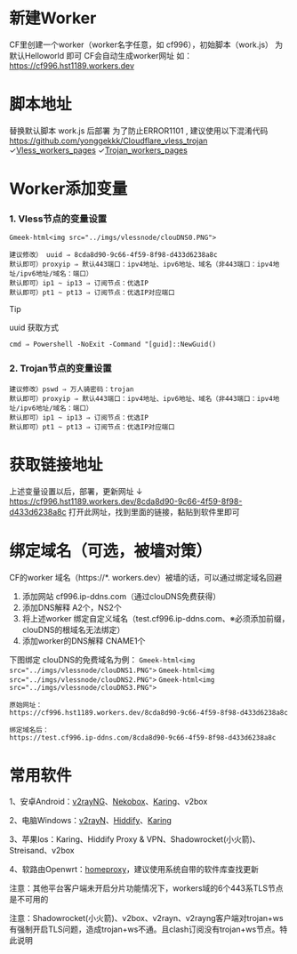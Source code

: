 # 新建Worker
CF里创建一个worker（worker名字任意，如 cf996），初始脚本（work.js） 为默认Helloworld 即可
CF会自动生成worker网址   如：https://cf996.hst1189.workers.dev


# 脚本地址
替换默认脚本 work.js 后部署
为了防止ERROR1101 , 建议使用以下混淆代码
https://github.com/yonggekkk/Cloudflare_vless_trojan
✓[Vless_workers_pages](https://github.com/yonggekkk/Cloudflare_vless_trojan/tree/main/Vless_workers_pages)
✓[Trojan_workers_pages](https://github.com/yonggekkk/Cloudflare_vless_trojan/tree/main/Trojan_workers_pages)


# Worker添加变量
### 1. Vless节点的变量设置

`Gmeek-html<img src="../imgs/vlessnode/clouDNS0.PNG">`

```
建议修改） uuid ⇒ 8cda8d90-9c66-4f59-8f98-d433d6238a8c
默认即可）proxyip ⇒ 默认443端口：ipv4地址、ipv6地址、域名（非443端口：ipv4地址/ipv6地址/域名：端口）
默认即可）ip1 ~ ip13 ⇒ 订阅节点：优选IP
默认即可）pt1 ~ pt13 ⇒ 订阅节点：优选IP对应端口
```

> [!TIP]
> uuid 获取方式
```
cmd ⇒ Powershell -NoExit -Command "[guid]::NewGuid()
```



### 2. Trojan节点的变量设置
```
建议修改）pswd ⇒ 万人骑密码：trojan
默认即可）proxyip ⇒ 默认443端口：ipv4地址、ipv6地址、域名（非443端口：ipv4地址/ipv6地址/域名：端口）
默认即可）ip1 ~ ip13 ⇒ 订阅节点：优选IP
默认即可）pt1 ~ pt13 ⇒ 订阅节点：优选IP对应端口
```


# 获取链接地址
上述变量设置以后，部署，更新网址 ↓
https://cf996.hst1189.workers.dev/8cda8d90-9c66-4f59-8f98-d433d6238a8c
打开此网址，找到里面的链接，黏贴到软件里即可


# 绑定域名（可选，被墙对策）
CF的worker 域名（https://*. workers.dev）被墙的话，可以通过绑定域名回避
1. 添加网站 cf996.ip-ddns.com（通过clouDNS免费获得）
2. 添加DNS解释   A2个，NS2个
3. 将上述worker 绑定自定义域名（test.cf996.ip-ddns.com、※必须添加前缀，clouDNS的根域名无法绑定）
4. 添加worker的DNS解释 CNAME1个

下图绑定 clouDNS的免费域名为例：
`Gmeek-html<img src="../imgs/vlessnode/clouDNS1.PNG">`
`Gmeek-html<img src="../imgs/vlessnode/clouDNS2.PNG">`
`Gmeek-html<img src="../imgs/vlessnode/clouDNS3.PNG">`

 
```
原始网址：
https://cf996.hst1189.workers.dev/8cda8d90-9c66-4f59-8f98-d433d6238a8c

绑定域名后：
https://test.cf996.ip-ddns.com/8cda8d90-9c66-4f59-8f98-d433d6238a8c
```









# 常用软件
1、安卓Android：[v2rayNG](https://github.com/2dust/v2rayNG/tags)、[Nekobox](https://github.com/starifly/NekoBoxForAndroid/releases)、[Karing](https://github.com/KaringX/karing/tags)、v2box

2、电脑Windows：[v2rayN](https://github.com/2dust/v2rayN/tags)、[Hiddify](https://github.com/hiddify/hiddify-next/tags)、[Karing](https://github.com/KaringX/karing/tags)

3、苹果Ios：Karing、Hiddify Proxy & VPN、Shadowrocket(小火箭)、Streisand、v2box

4、软路由Openwrt：[homeproxy](https://github.com/kiddin9/openwrt-packages)，建议使用系统自带的软件库查找更新

注意：其他平台客户端未开启分片功能情况下，workers域的6个443系TLS节点是不可用的

注意：Shadowrocket(小火箭)、v2box、v2rayn、v2rayng客户端对trojan+ws有强制开启TLS问题，造成trojan+ws不通。且clash订阅没有trojan+ws节点。特此说明


